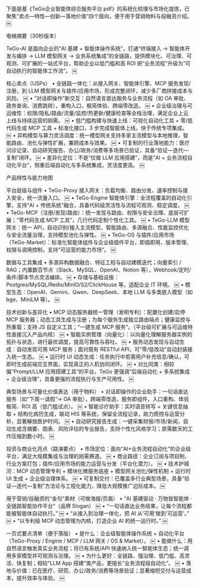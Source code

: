 下面是基《TeGo企业智能体综合服务平台.pdf》的系统化梳理与市场化提炼，已聚焦“卖点—特性—创新—落地价值”四个面向，便于用于营销物料与投融资介绍。 ￼

电梯摘要（30秒版本）

TeGo-AI 是面向企业的“AI 基建 + 智能体操作系统”，打通“终端接入 → 智能体开发与编排 → LLM 模型网关 → 业务系统集成”的全链路，提供模块化、可治理、可观测、可扩展的一站式平台，帮助企业以低门槛和高 ROI 把“业务流程”升级为“可自动执行的智能体工作流”。 ￼

核心卖点（USPs）
	•	全链路一体化：从接入网关、智能体引擎、MCP 服务发现/注册，到 LLM 模型网关与插件/应用市场，形成完整闭环，减少多厂商拼接成本与风险。 ￼
	•	“对话即操作”新交互：自然语言直达服务与业务流程（如 OA 审批、政务查询、消费跳转），重构入口，极简体验、跨端零改造。 ￼
	•	企业级治理与可运维性：权限/隐私/路由/流量/监控/热更新/健康检查等全栈治理，满足企业上云上线与持续运营的刚需。 ￼
	•	低门槛构建与快速上线：可视化自动化工具 + 零/低代码生成 MCP 工具 + 标准化接口，3 步完成智能体上线，快于传统专项集成。 ￼
	•	异构模型与算力灵活调度：统一模型网关支持多家主流模型与本地推理，智能路由、池化与弹性扩展，兼顾成本与效果。 ￼
	•	可复制的行业落地能力：医疗问诊记录、自动研究报告、办公/政务/消费等多场景已验证，具备“验证—迭代—复制”闭环。 ￼
	•	差异化定位：不是“仅做 LLM 应用搭建”，而是“AI + 业务流程自动化平台”，侧重后端自动化与多系统集成，灵活度更高。 ￼

产品特性与能力地图

平台层级与组件
	•	TeGo-Proxy 接入网关：负载均衡、路由分发、速率控制与接入安全，统一流量入口。 ￼
	•	TeGo-Engine 智能体引擎：全流程覆盖的自动化引擎，支持“AI + 传统系统”融合，具备代码级灵活性与流程可观测、稳定调度。 ￼
	•	TeGo-MCP（注册/发现/路由）：统一发现与路由、权限与安全治理、底层可扩展；“零代码生成 MCP 工具”，几行代码定制个性化工具。 ￼
	•	TeGo-LLM 模型网关：统一 API，自动识别/接入主流模型，智能路由、多源融合、性能监控优化与安全流量治理，支持模型池化与弹性。 ￼
	•	TeGo-OS 与插件/应用市场（TeGo-Market）：标准化智能体组件与企业级插件平台，即插即用、版本管理、权限与调用控制，支持“可运营的能力市场”。 ￼

数据与工具集成
	•	多源异构数据融合、特征工程与自动建模迭代；向量索引 / RAG；内置数百节点（Slack、MySQL、OpenAI、Notion 等），Webhook/定时/条件/脚本节点灵活编排。 ￼
	•	存储与基础设施：Postgres/MySQL/Redis/MinIO/S2/ClickHouse 等，适配企业 IT 环境。 ￼
	•	模型生态：OpenAI、Gemini、Qwen、DeepSeek、本地 LLM 与多类嵌入模型（如 bge、MiniLM 等）。 ￼

技术创新与差异化
	•	MCP 动态服务器统一管理（发明专利）：配置化创建/启停 MCP 服务器；动态工具生成与注册；为每个服务生成独立路由端点；健康监控与热重载；支持 JS 自定义工具；“一键生成 MCP 服务”。（平台级可扩展与可运维特性直接沉入产品内核） ￼
	•	智能实例管理（向量化）：以向量化理解服务器实例的拓扑与状态，进行最优调度，提高可靠性与吞吐。 ￼
	•	服务动态发现与自动生成：自动发现可用 MCP 服务；面对既有 RESTful API，可“零/低改动”自动封装接入统一生态。 ￼
	•	运行时 UI 动态生成：任务执行中若需用户补充信息/确认，可即时生成前端交互界面，实现真正的人机协同闭环。 ￼
	•	对比同类：相较偏“Prompt/LLM 应用搭建工具”的平台，TeGo 更强调“后端自动化 + 多系统集成 + 企业级治理”，具备更强的流程执行与生产可用性。 ￼

典型场景与可量化价值表达（用于物料）
	•	对话即操作的企业助手：一句话直达服务（如“下周一请假”→ OA 审批），跨端零改造、服务即组件，入口重构、体验极简、ROI 高（低门槛试点）。 ￼
	•	智能诊疗助手：实时语音转写 + 关键信息抽取 + 结构化病历生成，联动 HIS 等系统，保留全流程记录，助力质控与运营分析，显著解放医护时间。 ￼
	•	自动研究报告生成：一键采集财报/市场/新闻，自动生成含摘要、图表、风险评估的专业报告，支持个性化风格学习；原需数天的工作压缩到数小时。 ￼

投资与商业化亮点（路演要点）
	•	市场定位：面向“AI+业务流程自动化”的企业级平台，满足大规模集成与治理的刚需赛道。 ￼
	•	商业路径：企业订阅与项目制、行业方案打包；插件/应用市场的能力运营与分发（平台化潜力）。 ￼
	•	技术护城河：MCP 动态管理专利 + 模块化微服务底座 + 模型网关池化/弹性机制 + 运行时 UI 生成 + 企业级治理体系。 ￼
	•	可复制交付：已覆盖多行业典型场景，具备“验证—迭代—复制”方法论与工程化能力，降低大规模推广边际成本。 ￼

用于营销/投融资的“金句”素材（可做海报/页眉）
	•	“AI 基建驱动 · 万物皆智能体 · 全链路智能协作平台”（品牌 Slogan） ￼
	•	“一句话直达业务结果，让每个流程都能被智能体自动执行。” ￼
	•	“从接入到治理一体化，把 AI 从‘可用’做到‘可运营’。” ￼
	•	“以专利级 MCP 动态管理为内核，打造企业 AI 的统一运行时。” ￼

一页式要点清单（便于落版）
	•	是什么：企业级智能体操作系统 + 自动化平台（TeGo-Proxy / Engine / MCP / LLM 网关 / OS & Market）。 ￼
	•	能做什么：用自然语言触发真实业务流程；将已有系统/API 快速纳入统一智能体生态；统一调用多家模型并可观测与治理。 ￼
	•	为什么更好：全链路、强治理、低门槛、高灵活、快复制；相较“LLM App 搭建”类产品，更擅长“业务流程级自动化”。 ￼
	•	落地与价值：已在医疗、研究、办公/政务/消费等场景验证；显著缩短交付与运营成本，提升效率与体验。 ￼